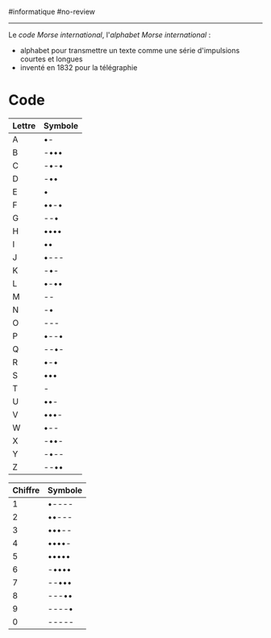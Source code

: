 #informatique #no-review 

---
Le _code Morse international_, l'_alphabet Morse international_ :
 - alphabet pour transmettre un texte comme une série d'impulsions courtes et longues
 - inventé en 1832 pour la télégraphie

# Code

| Lettre | Symbole |
| ------ | ------- |
| A      | •-      |
| B      | -•••    |
| C      | -•-•    |
| D      | -••     |
| E      | •       |
| F      | ••-•    |
| G      | --•     |
| H      | ••••    |
| I      | ••      |
| J      | •---    |
| K      | -•-     |
| L      | •-••    |
| M      | --      |
| N      | -•      |
| O      | ---     |
| P      | •--•    |
| Q      | --•-    |
| R      | •-•     |
| S      | •••     |
| T      | -       |
| U      | ••-     |
| V      | •••-    |
| W      | •--     |
| X      | -••-    |
| Y      | -•--    |
| Z      | --••    |


| Chiffre | Symbole |
| ------- | ------- |
| 1       | •----   |
| 2       | ••---   |
| 3       | •••--   |
| 4       | ••••-   |
| 5       | •••••   |
| 6       | -••••   |
| 7       | --•••   |
| 8       | ---••   |
| 9       | ----•   |
| 0       | -----   |

